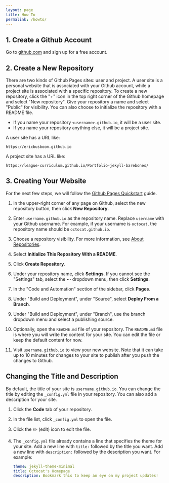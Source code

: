```yaml
---
layout: page
title: How To
permalink: /howto/
---
```


## 1. Create a Github Account

Go to [github.com](https://github.com) and sign up for a free account.

## 2. Create a New Repository

There are two kinds of Github Pages sites: user and project. A user site is a
personal website that is associated with your Github account, while a project
site is associated with a specific repository. To create a new repository, click
the "+" icon in the top right corner of the Github homepage and select "New
repository". Give your repository a name and select "Public" for visibility. You
can also choose to initialize the repository with a README file. 

- If you name your repository `<username>.github.io`, it will be a user site.
- If you name your repository anything else, it will be a project site.

A user site has a URL like: 

    https://ericbusboom.github.io


A project site has a URL like:

    https://league-curriculum.github.io/Portfolio-jekyll-barebones/


## 3. Creating Your Website

For the next few steps, we will follow the [Github Pages Quickstart](https://docs.github.com/en/pages/quickstart) guide.

1. In the upper-right corner of any page on Github, select the new repository button,
   then click **New Repository**.

2. Enter `username.github.io` as the repository name. Replace `username` with
   your Github username. For example, if your username is `octocat`, the
   repository name should be `octocat.github.io`.

3. Choose a repository visibility. For more information, see [About Repositories](https://docs.github.com/en/repositories/creating-and-managing-repositories/about-repositories#about-repository-visibility).

4. Select **Initialize This Repository With a README**.

5. Click **Create Repository**.

6. Under your repository name, click **Settings**. If you cannot see the "Settings" tab, select the **⋯** dropdown menu, then click **Settings**.

7. In the "Code and Automation" section of the sidebar, click **Pages**.

8. Under "Build and Deployment", under "Source", select **Deploy From a Branch**.

9. Under "Build and Deployment", under "Branch", use the branch dropdown menu and select a publishing source.

10. Optionally, open the `README.md` file of your repository. The `README.md` file is where you will write the content for your site. You can edit the file or keep the default content for now.

11. Visit `username.github.io` to view your new website. Note that it can take up to 10 minutes for changes to your site to publish after you push the changes to Github.

## Changing the Title and Description

By default, the title of your site is `username.github.io`. You can change the
title by editing the `_config.yml` file in your repository. You can also add a
description for your site.

1. Click the **Code** tab of your repository.

2. In the file list, click `_config.yml` to open the file.

3. Click the ✏️ (edit) icon to edit the file.

4. The `_config.yml` file already contains a line that specifies the theme for
   your site. Add a new line with `title:` followed by the title you want. Add a
   new line with `description:` followed by the description you want. For
   example:

   ```yaml
   theme: jekyll-theme-minimal
   title: Octocat's Homepage
   description: Bookmark this to keep an eye on my project updates!
   ```


